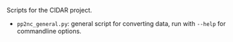 Scripts for the CIDAR project.

- `pp2nc_general.py`: general script for converting data, run with `--help` for commandline options.

